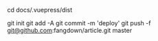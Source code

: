 cd docs/.vuepress/dist

git init
git add -A
git commit -m 'deploy'
git push -f git@github.com:fangdown/article.git master